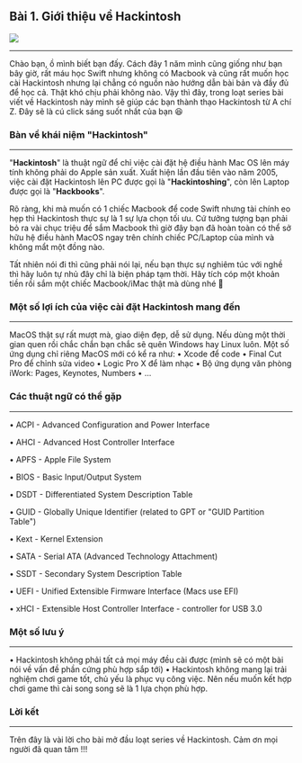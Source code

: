 ## Bài 1. Giới thiệu về Hackintosh


![](https://images.viblo.asia/464eda8a-2ef9-4ee6-a052-33981bc595b7.png)


-----


Chào bạn, ồ mình biết bạn đấy. Cách đây 1 năm mình cũng giống như bạn bây giờ, rất máu học Swift nhưng không có Macbook và cũng rất muốn học cài Hackintosh nhưng lại chẳng có nguồn nào hướng dẫn bài bản và đầy đủ để học cả. Thật khó chịu phải không nào. Vậy thì đây, trong loạt series bài viết về Hackintosh này mình sẽ giúp các bạn thành thạo Hackintosh từ A chí Z. Đây sẽ là cú click sáng suốt nhất của bạn :laughing:


### Bàn về khái niệm "Hackintosh"

-----


"**Hackintosh**" là thuật ngữ để chỉ việc cài đặt hệ điều hành Mac OS lên máy tính không phải do Apple sản xuất. Xuất hiện lần đầu tiên vào năm 2005, việc cài đặt Hackintosh lên PC được gọi là "**Hackintoshing**", còn lên Laptop được gọi là "**Hackbooks**".

Rõ ràng, khi mà muốn có 1 chiếc Macbook để code Swift nhưng tài chính eo hẹp thì Hackintosh thực sự là 1 sự lựa chọn tối ưu. Cứ tưởng tượng bạn phải bỏ ra vài chục triệu để sắm Macbook thì giờ đây bạn đã hoàn toàn có thể sở hữu hệ điều hành MacOS ngay trên chính chiếc PC/Laptop của mình và không mẩt một đồng nào.

Tất nhiên nói đi thì cũng phải nói lại, nếu bạn thực sự nghiêm túc với nghề thì hãy luôn tự nhủ đây chỉ là biện pháp tạm thời. Hãy tích cóp một khoản tiền rồi sắm một chiếc Macbook/iMac thật mà dùng nhé :muscle:


### Một số lợi ích của việc cài đặt Hackintosh mang đến
 
-----
MacOS thật sự rất mượt mà, giao diện đẹp, dễ sử dụng. Nếu dùng một thời gian quen rồi chắc chắn bạn chắc sẽ quên Windows hay Linux luôn. Một số ứng dụng chỉ riêng MacOS mới có kể ra như:
• Xcode để code
• Final Cut Pro để chỉnh sửa video
• Logic Pro X để làm nhạc
• Bộ ứng dụng văn phòng iWork: Pages, Keynotes, Numbers
• ...


### Các thuật ngữ có thể gặp
 
-----


• ACPI - Advanced Configuration and Power Interface

• AHCI - Advanced Host Controller Interface

• APFS - Apple File System

• BIOS - Basic Input/Output System

• DSDT - Differentiated System Description Table

• GUID - Globally Unique Identifier (related to GPT or "GUID Partition Table")

• Kext - Kernel Extension

• SATA - Serial ATA (Advanced Technology Attachment)

• SSDT - Secondary System Description Table

• UEFI - Unified Extensible Firmware Interface (Macs use EFI)

• xHCI - Extensible Host Controller Interface - controller for USB 3.0


### Một số lưu ý

-----

• Hackintosh không phải tất cả mọi máy đều cài được (mình sẽ có một bài nói về vấn đề phần cứng phù hợp sắp tới)
• Hackintosh không mang lại trải nghiệm chơi game tốt, chủ yếu là phục vụ công việc. Nên nếu muốn kết hợp chơi game thì cài song song sẽ là 1 lựa chọn phù hợp.


### Lời kết

-----
Trên đây là vài lời cho bài mở đầu loạt series về Hackintosh. Cảm ơn mọi người đã quan tâm !!!